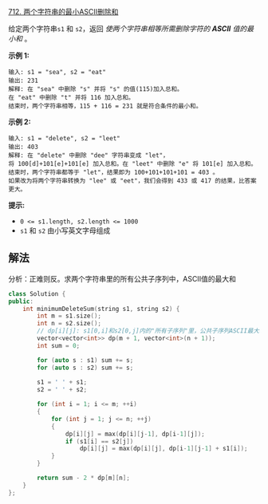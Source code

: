 [712. 两个字符串的最小ASCII删除和](https://leetcode.cn/problems/minimum-ascii-delete-sum-for-two-strings/)

给定两个字符串`s1` 和 `s2`，返回 *使两个字符串相等所需删除字符的 **ASCII** 值的最小和* 。

 

**示例 1:**

```
输入: s1 = "sea", s2 = "eat"
输出: 231
解释: 在 "sea" 中删除 "s" 并将 "s" 的值(115)加入总和。
在 "eat" 中删除 "t" 并将 116 加入总和。
结束时，两个字符串相等，115 + 116 = 231 就是符合条件的最小和。
```

**示例 2:**

```
输入: s1 = "delete", s2 = "leet"
输出: 403
解释: 在 "delete" 中删除 "dee" 字符串变成 "let"，
将 100[d]+101[e]+101[e] 加入总和。在 "leet" 中删除 "e" 将 101[e] 加入总和。
结束时，两个字符串都等于 "let"，结果即为 100+101+101+101 = 403 。
如果改为将两个字符串转换为 "lee" 或 "eet"，我们会得到 433 或 417 的结果，比答案更大。
```

 

**提示:**

- `0 <= s1.length, s2.length <= 1000`
- `s1` 和 `s2` 由小写英文字母组成



## 解法

分析：正难则反。求两个字符串里的所有公共子序列中，ASCII值的最大和

```cc
class Solution {
public:
    int minimumDeleteSum(string s1, string s2) {
        int m = s1.size();
        int n = s2.size();
        // dp[i][j]: s1[0,i]和s2[0,j]内的"所有子序列"里，公共子序列ASCII最大和
        vector<vector<int>> dp(m + 1, vector<int>(n + 1));
        int sum = 0;

        for (auto s : s1) sum += s;
        for (auto s : s2) sum += s;
        
        s1 = ' ' + s1;
        s2 = ' ' + s2;

        for (int i = 1; i <= m; ++i)
        {
            for (int j = 1; j <= n; ++j)
            {
                dp[i][j] = max(dp[i][j-1], dp[i-1][j]);
                if (s1[i] == s2[j])
                    dp[i][j] = max(dp[i][j], dp[i-1][j-1] + s1[i]);
            }
        }

        return sum - 2 * dp[m][n];
    }
};
```

